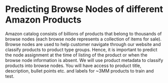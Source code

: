 # Predicting Browse Nodes of different Amazon Products 
Amazon catalog consists of billions of products that belong to thousands of browse nodes (each browse node represents a collection of items for sale). Browse nodes are used to help customer navigate through our website and classify products to product type groups. Hence, it is important to predict the node assignment at the time of listing of the product or when the browse node information is absent. We  will use product metadata to classify products into browse nodes. You will have access to product title, description, bullet points etc. and labels for ~3MM products to train and test.
